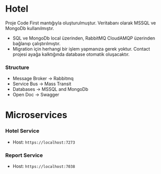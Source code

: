 # Hotel

Proje Code First mantığıyla oluşturulmuştur. 
Veritabanı olarak MSSQL ve MongoDb kullanılmıştır. 

* SQL ve MongoDb local üzerinden, RabbitMQ CloudAMQP üzerinden bağlanıp çalıştırılmıştır.
* Migration için herhangi bir işlem yapmanıza gerek yoktur. Contact projesi ayağa kalktığında database otomatik oluşacaktır.
### Structure

* Message Broker -> Rabbitmq
* Service Bus -> Mass Transit
* Databases -> MSSQL and MongoDb
* Open Doc -> Swagger

# Microservices

### Hotel Service
  - Host: `https://localhost:7273`

### Report Service
 - Host: `https://localhost:7038`


